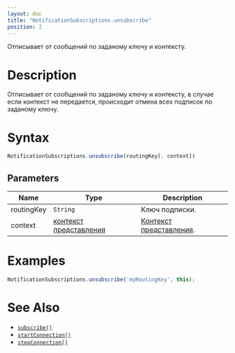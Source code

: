 ```yaml
---
layout: doc
title: "NotificationSubscriptions.unsubscribe"
position: 2
---
```


Отписывает от сообщений по заданому ключу и контексту.

# Description

Отписывает от сообщений по заданому ключу и контексту, в случае если контекст не передается, происходит отмена всех подписок по заданому ключу.

# Syntax

```js
NotificationSubscriptions.unsubscribe(routingKey[, context])
```

## Parameters

|Name|Type|Description|
|----|----|-----------|
|routingKey|`String`|Ключ подписки.|
|context|[контекст представления](../../ViewContext/)|[Контекст представления](../../ViewContext/).|

# Examples

```js
NotificationSubscriptions.unsubscribe('myRoutingKey', this);
```

# See Also

* [`subscribe()`](../NotificationSubscriptions.subscribe/)
* [`startConnection()`](../NotificationSubscriptions.startConnection/)
* [`stopConnection()`](../NotificationSubscriptions.stopConnection/)
